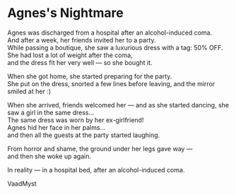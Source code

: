 # Agnes's Nightmare



Agnes was discharged from a hospital after an alcohol-induced coma.  
And after a week, her friends invited her to a party.  
While passing a boutique, she saw a luxurious dress with a tag: 50% OFF.  
She had lost a lot of weight after the coma,  
and the dress fit her very well — so she bought it.

When she got home, she started preparing for the party.  
She put on the dress, snorted a few lines before leaving, and the mirror smiled at her :)

When she arrived, friends welcomed her — and as she started dancing, she saw a girl in the same dress…  
The same dress was worn by her ex-girlfriend!  
Agnes hid her face in her palms…  
and then all the guests at the party started laughing.

From horror and shame, the ground under her legs gave way —  
and then she woke up again.

In reality — in a hospital bed, after an alcohol-induced coma.



VaadMyst
